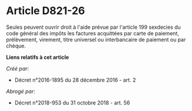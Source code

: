 # Article D821-26

Seules peuvent ouvrir droit à l'aide prévue par l'article 199 sexdecies du code général des impôts les  factures acquittées
par carte de paiement, prélèvement, virement, titre  universel ou interbancaire de paiement ou par chèque.

**Liens relatifs à cet article**

_Créé par_:

  - Décret n°2016-1895 du 28 décembre 2016 - art. 2

_Abrogé par_:

  - Décret n°2018-953 du 31 octobre 2018 - art. 56
